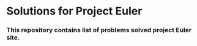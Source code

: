 # Solutions for Project Euler
### This repository contains list of problems solved project Euler site.